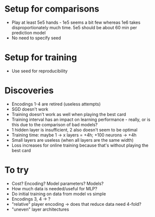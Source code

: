 # Setup for comparisons
- Play at least 5e5 hands - 1e5 seems a bit few whereas 1e6 takes disproportionately much time.
  5e5 should be about 60 min per prediction model
- No need to specify seed

# Setup for training
- Use seed for reproducibility

# Discoveries
- Encodings 1-4 are retired (useless attempts)
- SGD doesn't work
- Training doesn't work as well when playing the best card
- Training interval has an impact on learning performance - really, or is this
  due to the comparison of bad models?
- 1 hidden layer is insufficient, 2 also doesn't seem to be optimal
- Training time: maybe 1 -> x layers = +4h; +100 neurons -> +4h
- Small layers are useless (when all layers are the same width)
- Loss increases for online training because that's without playing the best card

# To try
- Cost? Encoding? Model parameters? Models?
- How much data is needed/useful for MLP?
- Do initial training on data from model vs simple
- Encodings 3, 4 -> ?
- "relative" player encoding -> does that reduce data need 4-fold?
- "uneven" layer architectures

